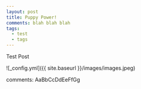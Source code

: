 ```yaml
---
layout: post
title: Puppy Power!
comments: blah blah blah
tags:
  - test
  - tags
---
```


Test Post

![_config.yml]({{ site.baseurl }}/images/images.jpeg)

comments: AaBbCcDdEeFfGg
